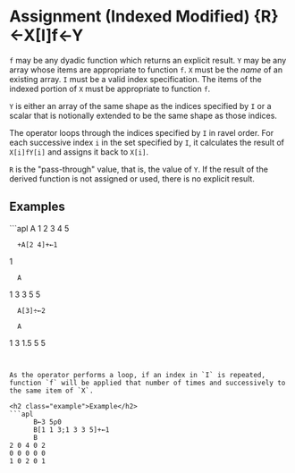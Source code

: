 <div style="display: none;">
  ← gets
</div>

<h1 class="heading"><span class="name">Assignment (Indexed Modified)</span> <span class="command">{R}←X[I]f←Y</span></h1>

`f` may be any dyadic function which returns an explicit result.  `Y` may be any array whose items are appropriate to function `f`.  `X` must be the *name* of an existing array.  `I` must be a valid index specification.  The items of the indexed portion of `X` must be appropriate to function `f`.

`Y` is either an array of the same shape as the indices specified by `I` or a scalar that is notionally extended to be the same shape as those indices.

The operator loops through the indices specified by `I` in ravel order. For each successive index `i` in the set specified by `I`,     it calculates the result of `X[i]fY[i]` and assigns it back to `X[i]`.

`R` is the "pass-through" value, that is, the value of `Y`.  If the result of the derived function is not assigned or used, there is no explicit result.

<h2 class="example">Examples</h2>
```apl
      A
1 2 3 4 5
 
      +A[2 4]+←1
1
 
      A
1 3 3 5 5
 
      A[3]÷←2
 
      A
1 3 1.5 5 5
```


As the operator performs a loop, if an index in `I` is repeated, function `f` will be applied that number of times and successively to the same item of `X`.

<h2 class="example">Example</h2>
```apl
      B←3 5⍴0
      B[1 1 3;1 3 3 5]+←1
      B
2 0 4 0 2
0 0 0 0 0
1 0 2 0 1

```
